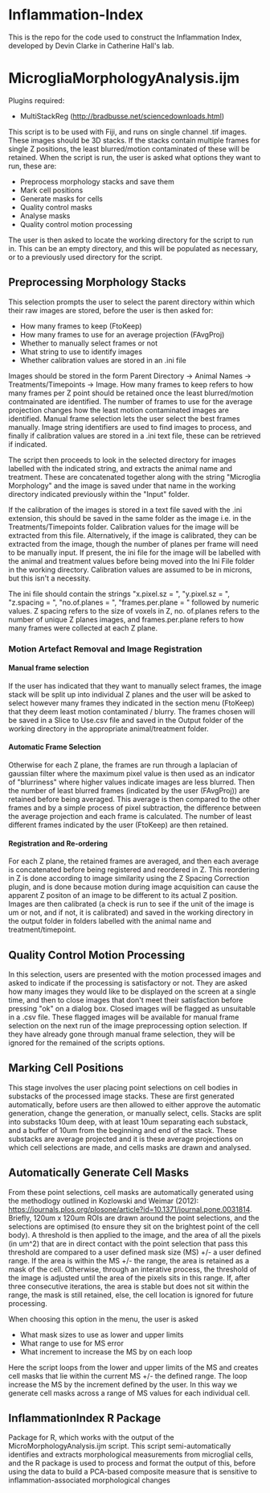 # Inflammation-Index
This is the repo for the code used to construct the Inflammation Index, developed by Devin Clarke in Catherine Hall's lab.

# MicrogliaMorphologyAnalysis.ijm

Plugins required:
- MultiStackReg (http://bradbusse.net/sciencedownloads.html)

This script is to be used with Fiji, and runs on single channel .tif images. These images should be 3D stacks. If the stacks contain multiple frames for single Z positions, the least blurred/motion contaminated of these will be retained. When the script is run, the user is asked what options they want to run, these are:
- Preprocess morphology stacks and save them
- Mark cell positions
- Generate masks for cells
- Quality control masks
- Analyse masks
- Quality control motion processing

The user is then asked to locate the working directory for the script to run in. This can be an empty directory, and this will be populated as necessary, or to a previously used directory for the script.

## Preprocessing Morphology Stacks

This selection prompts the user to select the parent directory within which their raw images are stored, before the user is then asked for:
- How many frames to keep (FtoKeep)
- How many frames to use for an average projection (FAvgProj)
- Whether to manually select frames or not
- What string to use to identify images
- Whether calibration values are stored in an .ini file

Images should be stored in the form Parent Directory -> Animal Names -> Treatments/Timepoints -> Image. How many frames to keep refers to how many frames per Z point should be retained once the least blurred/motion contmainated are identified. The number of frames to use for the average projection changes how the least motion contaminated images are identified. Manual frame selection lets the user select the best frames manually. Image string identifiers are used to find images to process, and finally if calibration values are stored in a .ini text file, these can be retrieved if indicated.

The script then proceeds to look in the selected directory for images labelled with the indicated string, and extracts the animal name and treatment. These are concatenated together along with the string "Microglia Morphology" and the image is saved under that name in the working directory indicated previously within the "Input" folder. 

If the calibration of the images is stored in a text file saved with the .ini extension, this should be saved in the same folder as the image i.e. in the Treatments/Timepoints folder. Calibration values for the image will be extracted from this file. Alternatively, if the image is calibrated, they can be extracted from the image, though the number of planes per frame will need to be manually input. If present, the ini file for the image will be labelled with the animal and treatment values before being moved into the Ini File folder in the working directory. Calibration values are assumed to be in microns, but this isn't a necessity.

The ini file should contain the strings "x.pixel.sz = ", "y.pixel.sz = ", "z.spacing = ", "no.of.planes = ", "frames.per.plane = " followed by numeric values. Z spacing refers to the size of voxels in Z, no. of.planes refers to the number of unique Z planes images, and frames.per.plane refers to how many frames were collected at each Z plane.

### Motion Artefact Removal and Image Registration

#### Manual frame selection

If the user has indicated that they want to manually select frames, the image stack will be split up into individual Z planes and the user will be asked to select however many frames they indicated in the section menu (FtoKeep) that they deem least motion contaminated / blurry. The frames chosen will be saved in a Slice to Use.csv file and saved in the Output folder of the working directory in the appropriate animal/treatment folder.

#### Automatic Frame Selection

Otherwise for each Z plane, the frames are run through a laplacian of gaussian filter where the maximum pixel value is then used as an indicator of "blurriness" where higher values indicate images are less blurred. Then the number of least blurred frames (indicated by the user (FAvgProj)) are retained before being averaged. This average is then compared to the other frames and by a simple process of pixel subtraction, the difference between the average projection and each frame is calculated. The number of least different frames indicated by the user (FtoKeep) are then retained.

#### Registration and Re-ordering

For each Z plane, the retained frames are averaged, and then each average is concatenated before being registered and reordered in Z. This reordering in Z is done according to image similarity using the Z Spacing Correction plugin, and is done because motion during image acquisition can cause the apparent Z positon of an image to be different to its actual Z position. Images are then calibrated (a check is run to see if the unit of the image is um or not, and if not, it is calibrated) and saved in the working directory in the output folder in folders labelled with the animal name and treatment/timepoint.

## Quality Control Motion Processing

In this selection, users are presented with the motion processed images and asked to indicate if the processing is satisfactory or not. They are asked how many images they would like to be displayed on the screen at a single time, and then to close images that don't meet their satisfaction before pressing "ok" on a dialog box. Closed images will be flagged as unsuitable in a .csv file. These flagged images will be available for manual frame selection on the next run of the image preprocessing option selection. If they have already gone through manual frame selection, they will be ignored for the remained of the scripts options.

## Marking Cell Positions

This stage involves the user placing point selections on cell bodies in substacks of the processed image stacks. These are first generated automatically, before users are then allowed to either approve the automatic generation, change the generation, or manually select, cells. Stacks are split into substacks 10um deep, with at least 10um separating each substack, and a buffer of 10um from the beginning and end of the stack. These substacks are average projected and it is these average projections on which cell selections are made, and cells masks are drawn and analysed.

## Automatically Generate Cell Masks

From these point selections, cell masks are automatically generated using the methodlogy outlined in Kozlowski and Weimar (2012): https://journals.plos.org/plosone/article?id=10.1371/journal.pone.0031814. Briefly, 120um x 120um ROIs are drawn around the point selections, and the selections are optimised (to ensure they sit on the brightest point of the cell body). A threshold is then applied to the image, and the area of all the pixels (in um^2) that are in direct contact with the point selection that pass this threshold are compared to a user defined mask size (MS) +/- a user defined range. If the area is within the MS +/- the range, the area is retained as a mask of the cell. Otherwise, through an interative process, the threshold of the image is adjusted until the area of the pixels sits in this range. If, after three consecutive iterations, the area is stable but does not sit within the range, the mask is still retained, else, the cell location is ignored for future processing.

When choosing this option in the menu, the user is asked 
- What mask sizes to use as lower and upper limits
- What range to use for MS error
- What increment to increase the MS by on each loop

Here the script loops from the lower and upper limits of the MS and creates cell masks that lie within the current MS +/- the defined range. The loop increase the MS by the increment defined by the user. In this way we generate cell masks across a range of MS values for each individual cell.

## InflammationIndex R Package

Package for R, which works with the output of the MicroMorphologyAnalysis.ijm script. This script semi-automatically identifies and extracts morphological measurements from microglial cells, and the R package is used to process and format the output of this, before using the data to build a PCA-based composite measure that is sensitive to inflammation-associated morphological changes
